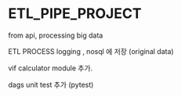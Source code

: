 # ETL_PIPE_PROJECT
from api, processing big data

ETL PROCESS logging , nosql 에 저장 (original data) 

vif calculator module 추가.
 
dags unit test 추가 (pytest)
